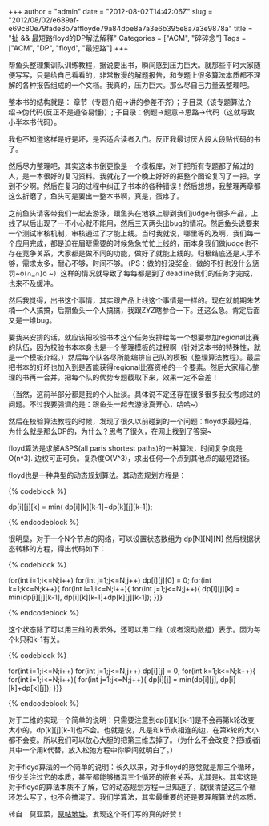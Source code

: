 +++
author = "admin"
date = "2012-08-02T14:42:06Z"
slug = "2012/08/02/e689af-e69c80e79fade8b7affloyde79a84dpe8a7a3e6b395e8a7a3e9878a"
title = "扯 && 最短路floyd的DP解法解释"
Categories = ["ACM", "碎碎念"]
Tags = ["ACM", "DP", "floyd", "最短路"]
+++

帮鱼头整理集训队训练教程，据说要出书，瞬间感到压力巨大。就那些平时大家随便写写，只是给自己看看的，非常散漫的解题报告，和专题上很多算法本质都不理解的各种报告组成的一个文档。我真的，压力巨大。那么尽自己力量去整理吧。





整本书的结构就是：
章节（专题介绍->讲的参差不齐）；子目录（该专题算法介绍->伪代码(反正不是通俗易懂)）;
子目录：例题->题意->思路->代码（这就导致小半本书代码）。





我也不知道这样是好是坏，是否适合读者入门。反正我最讨厌大段大段贴代码的书了。





然后尽力整理吧，其实这本书倒更像是一个模板库，对于把所有专题都了解过的人，是一本很好的复习资料。我就花了一个晚上好好的把整个图论复习了一把。学到不少啊。然后在复习的过程中纠正了书本的各种错误！然后想想，我整理两章都这么折磨了，鱼头可是要出一整本书啊，真是，蛋疼了。





之前鱼头请客带我们一起去游泳，跟鱼头在地铁上聊到我们judge有很多产品，上线了以后出现了一不小心就不能用，然后三天两头出bug的情况。然后鱼头说要来一个测试审核机制，审核通过了才能上线。当时我就说，哪里等的及啊，我们每一个应用完成，都是迫在眉睫需要的时候急急忙忙上线的，而本身我们做judge也不存在竞争关系，大家都是做不同的功能，做好了就能上线的。归根结底还是人手不够，需求太多，耐心不够，时间不够。（PS：做的好没奖金，做的不好也没什么惩罚~o(∩_∩)o ~）这样的情况就导致了每每都是到了deadline我们的任务才完成，也来不及缓冲。





然后我觉得，出书这个事情，其实跟产品上线这个事情是一样的。现在就前期朱艺楠一个人搞搞，后期鱼头一个人搞搞，我跟ZYZ瞎参合一下。还这么急。肯定后面又是一堆bug。





要我来安排的话，就应该把校验书本这个任务安排给每一个想要参加regional比赛的队伍，因为校验书本本身也是一个整理模板的过程啊（针对这本书的特殊性，就是一个模板介绍。）然后每个队各尽所能编排自己队的模板（整理算法教程）。最后把书本的好坏也加入到是否能获得regional比赛资格的一个要素。然后大家精心整理的书再一合并，把每个队的优势专题截取下来，效果一定不会差！





（当然，这前半部分都是我的个人扯淡。具体说不定还存在很多很多我没考虑过的问题。不过我要强调的是：跟鱼头一起去游泳真开心，哈哈~）





然后在校验算法教程的时候，发现了很久以前碰到的一个问题：floyd求最短路，为什么就是那么DP的，为什么？思考了很久，在网上找到了答案~





floyd算法是求解ASPS(all paris shortest paths)的一种算法，时间复杂度是O(n^3). 边权可正可负。复杂度O(V^3)，求出任何一个点到其他点的最短路径。





floyd也是一种典型的动态规划算法。其动态规划方程是：




{% codeblock %}

dp[i][j][k] = min( dp[i][k][k-1]+dp[k][j][k-1]);

{% endcodeblock %}




很明显，对于一个N个节点的网络，可以设置状态数组为 dp[N][N][N]
然后根据状态转移的方程，得出代码如下：




{% codeblock %}

for(int i=1;i<=N;i++)
  for(int j=1;j<=N;j++)
    dp[i][j][0] = 0;
      for(int k=1;k<=N;k++){
      for(int i=1;i<=N;i++){
      for(int j=1;j<=N;j++){
      dp[i][j][k] = min(dp[i][j][k-1], dp[i][k][k-1]+dp[k][j][k-1]);
}}}

{% endcodeblock %}




这个状态除了可以用三维的表示外，还可以用二维（或者滚动数组）表示。因为每个k只和k-1有关。




{% codeblock %}

for(int i=1;i<=N;i++)
  for(int j=1;j<=N;j++)
    dp[i][j] = 0;
    for(int k=1;k<=N;k++){
      for(int i=1;i<=N;i++){
        for(int j=1;j<=N;j++){
          dp[i][j] = min(dp[i][j], dp[i][k]+dp[k][j]);
}}}

{% endcodeblock %}




对于二维的实现一个简单的说明：只需要注意到dp[i][k][k-1]是不会再第k轮改变大小的，dp[k][j][k-1]也不会。也就是说，凡是和k节点相连的边，在第k轮的大小都不会变。所以我们可以放心大胆的把第三维去掉了。（为什么不会改变？把i或者j其中一个用k代替，放入松弛方程中你瞬间就明白了。）





对于floyd算法的一个简单的说明：长久以来，对于floyd的感觉就是那三个循环，很少关注过它的本质，甚至都能够搞混三个循环的嵌套关系，尤其是k。其实这是对于floyd的算法本质不了解，它的动态规划方程一旦知道了，就很清楚这三个循环怎么写了，也不会搞混了。我们学算法，其实最重要的还是要理解算法的本质。





转自：莫亚菜，[原帖地址](http://stqdd.com/blog/?p=157)。发现这个哥们写的真的好赞！



